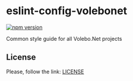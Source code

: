 # eslint-config-volebonet

[![npm version](https://img.shields.io/npm/v/@volebonet/eslint-config-volebonet.svg)](https://www.npmjs.com/package/@volebonet/eslint-config-volebonet)

Common style guide for all Volebo.Net projects

## License

Please, follow the link: [LICENSE](LICENSE)
